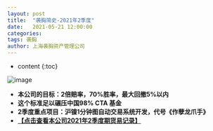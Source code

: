 ```yaml
---
layout: post
title:  "袭胸简史-2021年2季度"
date:   2021-05-21 12:00:00
categories: 
tags: 袭胸
author: 上海袭胸资产管理公司
---
```


* content
{:toc}

![image](http://chaoke.us/data/attachment/forum/202105/24/131652s0m3smv7ms187002.png)
* **本公司的目标：2倍赔率，70%胜率，最大回撤5%以内**
* **这个标准足以碾压中国98% CTA 基金**
* **2季度重点项目：沪镍1分钟图自动交易系统开发，代号《作孽龙爪手》**
* **[【点击查看本公司2021年2季度期货易记录】](https://github.com/hhtc2050/hhtc2050.github.io/blob/master/_posts/2021-05-21-2jidu.txt)**
